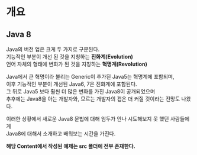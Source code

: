 # 개요

## Java 8
Java의 버전 업은 크게 두 가지로 구분된다.  
기능적인 부분이 개선 된 것을 지칭하는 **진화계(Evolution)**  
언어 자체의 형태에 변화가 된 것을 지칭하는 **혁명계(Revolution)**  

Java에서 큰 혁명이라 불리는 Generic이 추가된 Java5는 혁명계에 포함되며,  
이후 기능적인 부분이 개선된 Java6, 7은 진화계에 포함된다.  
그 뒤로 Java5 보다 훨씬 더 많은 변화를 가진 Java8이 공개되었으며  
추후에는 Java8을 아는 개발자와, 모르는 개발자의 갭은 더 커질 것이라는 전망도 나왔다.

이러한 상황에서 새로운 Java8 문법에 대해 엄두가 안나 시도해보지 못 했던 사람들에게  
Java8에 대해서 소개하고 배워보는 시간을 가진다.

**해당 Content에서 작성된 예제는 src 폴더에 전부 존재한다.**
